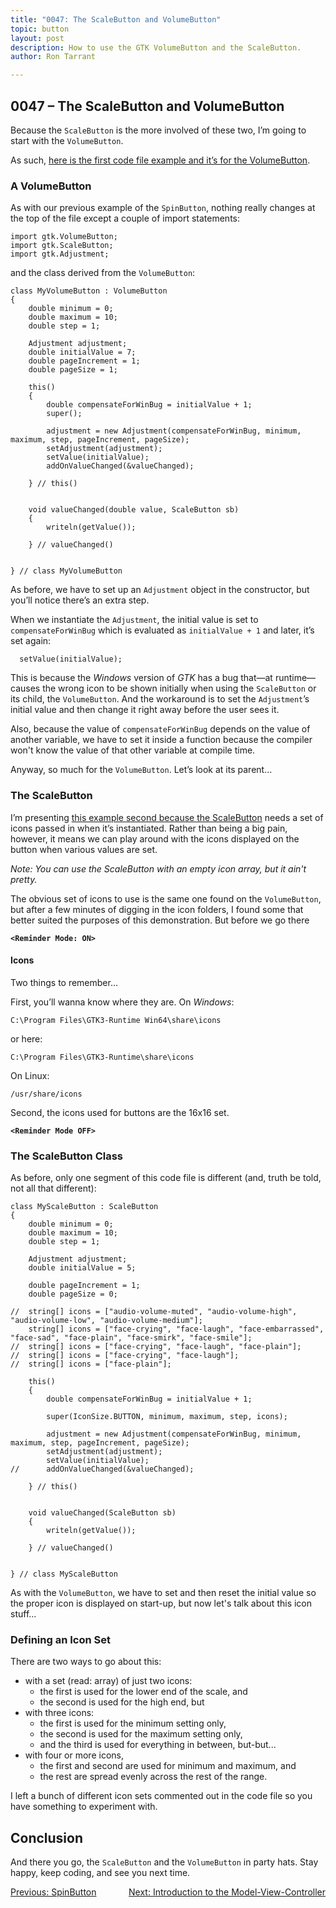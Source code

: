 ```yaml
---
title: "0047: The ScaleButton and VolumeButton"
topic: button
layout: post
description: How to use the GTK VolumeButton and the ScaleButton.
author: Ron Tarrant

---
```


## 0047 – The ScaleButton and VolumeButton

Because the `ScaleButton` is the more involved of these two, I’m going to start with the `VolumeButton`.

As such, [here is the first code file example and it’s for the VolumeButton]( https://github.com/rontarrant/gtkDcoding/blob/master/010_more_buttons/button_010_10_volume.d).

### A VolumeButton

As with our previous example of the `SpinButton`, nothing really changes at the top of the file except a couple of import statements:
	
	import gtk.VolumeButton;
	import gtk.ScaleButton;
	import gtk.Adjustment;

and the class derived from the `VolumeButton`:

	class MyVolumeButton : VolumeButton
	{
		double minimum = 0;
		double maximum = 10;
		double step = 1;
	
		Adjustment adjustment;
		double initialValue = 7;
		double pageIncrement = 1;
		double pageSize = 1;
		
		this()
		{
			double compensateForWinBug = initialValue + 1;
			super();
			
			adjustment = new Adjustment(compensateForWinBug, minimum, maximum, step, pageIncrement, pageSize);
			setAdjustment(adjustment);
			setValue(initialValue);
			addOnValueChanged(&valueChanged);
			
		} // this()
		
		
		void valueChanged(double value, ScaleButton sb)
		{
			writeln(getValue());
			
		} // valueChanged()
	
	
	} // class MyVolumeButton

As before, we have to set up an `Adjustment` object in the constructor, but you’ll notice there’s an extra step.

When we instantiate the `Adjustment`, the initial value is set to `compensateForWinBug` which is evaluated as `initialValue + 1` and later, it’s set again:

      setValue(initialValue);

This is because the *Windows* version of *GTK* has a bug that—at runtime—causes the wrong icon to be shown initially when using the `ScaleButton` or its child, the `VolumeButton`. And the workaround is to set the `Adjustment`’s initial value and then change it right away before the user sees it.

Also, because the value of `compensateForWinBug` depends on the value of another variable, we have to set it inside a function because the compiler won't know the value of that other variable at compile time. 

Anyway, so much for the `VolumeButton`. Let’s look at its parent…

### The ScaleButton

I’m presenting [this example second because the ScaleButton](https://github.com/rontarrant/gtkDcoding/blob/master/010_more_buttons/button_010_09_scale.d) needs a set of icons passed in when it’s instantiated. Rather than being a big pain, however, it means we can play around with the icons displayed on the button when various values are set.

*Note: You can use the ScaleButton with an empty icon array, but it ain't pretty.*

The obvious set of icons to use is the same one found on the `VolumeButton`, but after a few minutes of digging in the icon folders, I found some that better suited the purposes of this demonstration. But before we go there

**`<Reminder Mode: ON>`**

#### Icons

Two things to remember...

First, you’ll wanna know where they are. On *Windows*:

	C:\Program Files\GTK3-Runtime Win64\share\icons

or here:

	C:\Program Files\GTK3-Runtime\share\icons

On Linux:

	/usr/share/icons

Second, the icons used for buttons are the 16x16 set.

**`<Reminder Mode OFF>`**

### The ScaleButton Class

As before, only one segment of this code file is different (and, truth be told, not all that different):

	class MyScaleButton : ScaleButton
	{
		double minimum = 0;
		double maximum = 10;
		double step = 1;
	
		Adjustment adjustment;
		double initialValue = 5;
	
		double pageIncrement = 1;
		double pageSize = 0;
		
	//	string[] icons = ["audio-volume-muted", "audio-volume-high", "audio-volume-low", "audio-volume-medium"];
		string[] icons = ["face-crying", "face-laugh", "face-embarrassed", "face-sad", "face-plain", "face-smirk", "face-smile"];
	//	string[] icons = ["face-crying", "face-laugh", "face-plain"];
	//	string[] icons = ["face-crying", "face-laugh"];
	//	string[] icons = ["face-plain"];
		
		this()
		{
			double compensateForWinBug = initialValue + 1;

			super(IconSize.BUTTON, minimum, maximum, step, icons);
			
			adjustment = new Adjustment(compensateForWinBug, minimum, maximum, step, pageIncrement, pageSize);
			setAdjustment(adjustment);
			setValue(initialValue);
	//		addOnValueChanged(&valueChanged);
			
		} // this()
		
		
		void valueChanged(ScaleButton sb)
		{
			writeln(getValue());
			
		} // valueChanged()
	
	
	} // class MyScaleButton

As with the `VolumeButton`, we have to set and then reset the initial value so the proper icon is displayed on start-up, but now let's talk about this icon stuff…

### Defining an Icon Set

There are two ways to go about this:

- with a set (read: array) of just two icons:
	- the first is used for the lower end of the scale, and
	- the second is used for the high end, but
- with three icons:
	- the first is used for the minimum setting only,
	- the second is used for the maximum setting only,
	- and the third is used for everything in between, but-but...
- with four or more icons,
	- the first and second are used for minimum and maximum, and
	- the rest are spread evenly across the rest of the range.

I left a bunch of different icon sets commented out in the code file so you have something to experiment with.

## Conclusion

And there you go, the `ScaleButton` and the `VolumeButton` in party hats. Stay happy, keep coding, and see you next time.

<div style="float: left;">
	<a href="/2019/06/21/0046-the-spinbutton.html">Previous: SpinButton</a>
</div>
<div style="float: right;">
	<a href="/2019/06/28/0048-mvc-i-introduction.html">Next: Introduction to the Model-View-Controller</a>
</div>
<br>
